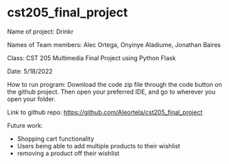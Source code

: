 # cst205_final_project
Name of project: Drinkr


Names of Team members: Alec Ortega, Onyinye Aladiume, Jonathan Baires

Class: CST 205 Multimedia Final Project using Python Flask

Date: 5/18/2022

How to run program: Download the code zip file through the code button on the github project. Then open your preferred IDE, and go to wherever you open your folder. 

Link to github repo: https://github.com/Aleortela/cst205_final_project

Future work: 

- Shopping cart functionality
- Users being able to add multiple products to their wishlist
- removing a product off their wishlist
